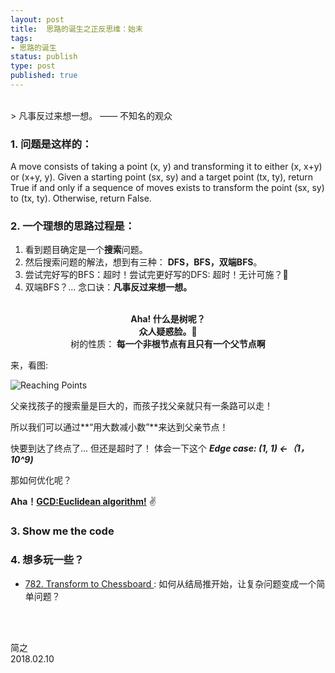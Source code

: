 ```yaml
--- 
layout: post
title:  思路的诞生之正反思维：始末
tags:
- 思路的诞生
status: publish
type: post
published: true
---
```


<br>
> 凡事反过来想一想。 —— 不知名的观众	


### 1. 问题是这样的：

A move consists of taking a point (x, y) and transforming it to either (x, x+y) or (x+y, y).
Given a starting point (sx, sy) and a target point (tx, ty), return True if and 
only if a sequence of moves exists to transform the point (sx, sy) to (tx, ty). 
Otherwise, return False.

### 2. 一个理想的思路过程是：
	
1. 看到题目确定是一个**搜索**问题。
2. 然后搜索问题的解法，想到有三种： **DFS，BFS，双端BFS**。
3. 尝试完好写的BFS：超时！尝试完更好写的DFS: 超时！无计可施？🤣
4. 双端BFS？... 念口诀：**凡事反过来想一想。**
	

<br>

<center> <b> Aha! 什么是树呢？ </b> </center>

<center> <b>众人疑惑脸。🤔 </b>	</center>

<center> 树的性质：<b> 每一个非根节点有且只有一个父节点啊</b>  </center>


	


	
来，看图:
	
![Reaching Points](https://i.imgur.com/FsKaX4b.png)
	
	
		
父亲找孩子的搜索量是巨大的，而孩子找父亲就只有一条路可以走！

所以我们可以通过**“用大数减小数”**来达到父亲节点！ 
	
快要到达了终点了... 但还是超时了！ 
体会一下这个 ***Edge case: (1, 1) <-（1，10^9)***

那如何优化呢？ 

**Aha！[GCD:Euclidean algorithm!](https://upload.wikimedia.org/wikipedia/commons/e/e2/Euclidean_algorithm_252_105_animation_flipped.gif)** ✌️	 

### 3. Show me the code
	
<script src="https://gist.github.com/WillWang-X/807067fb94a4f0ee03a5dd391b305d4b.js"></script>


### 4. 想多玩一些？

- [782. Transform to Chessboard
](https://leetcode.com/problems/transform-to-chessboard/description/) : 如何从结局推开始，让复杂问题变成一个简单问题？



<br>
<br>

简之           
2018.02.10
